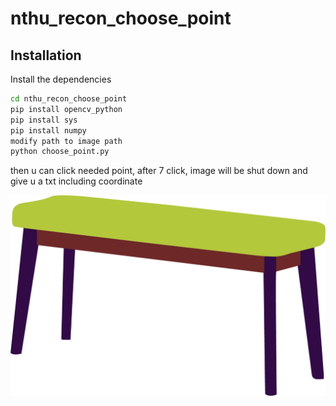 # nthu_recon_choose_point

## Installation

Install the dependencies 

```sh
cd nthu_recon_choose_point
pip install opencv_python
pip install sys
pip install numpy
modify path to image path
python choose_point.py
```

then u can click needed point, after 7 click, image will be shut down and give u a txt including coordinate

![bench_7.png](https://github.com/kstsunhj/nthu_recon_choose_point/blob/main/bench_7.png)
